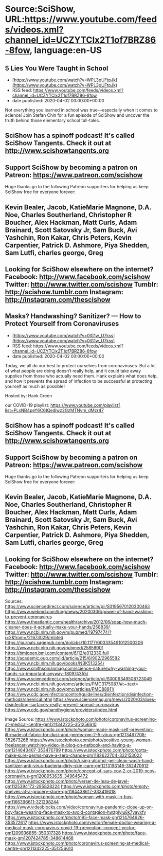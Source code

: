 # Source:SciShow, URL:https://www.youtube.com/feeds/videos.xml?channel_id=UCZYTClx2T1of7BRZ86-8fow, language:en-US

## 5 Lies You Were Taught in School
 - [https://www.youtube.com/watch?v=WPL3pUFtpJk](https://www.youtube.com/watch?v=WPL3pUFtpJk)
 - RSS feed: https://www.youtube.com/feeds/videos.xml?channel_id=UCZYTClx2T1of7BRZ86-8fow
 - date published: 2020-04-02 00:00:00+00:00

Not everything you learned in school was true—especially when it comes to science! Join Stefan Chin for a fun episode of SciShow and uncover the truth behind those elementary school tall-tales.  

SciShow has a spinoff podcast! It's called SciShow Tangents. Check it out at http://www.scishowtangents.org
----------
Support SciShow by becoming a patron on Patreon: https://www.patreon.com/scishow
----------
Huge thanks go to the following Patreon supporters for helping us keep SciShow free for everyone forever:

Kevin Bealer, Jacob, KatieMarie Magnone, D.A. Noe, Charles Southerland, Christopher R Boucher, Alex Hackman, Matt Curls, Adam Brainard, Scott Satovsky Jr, Sam Buck, Avi Yashchin, Ron Kakar, Chris Peters, Kevin Carpentier, Patrick D. Ashmore, Piya Shedden, Sam Lutfi, charles george, Greg
----------
Looking for SciShow elsewhere on the internet?
Facebook: http://www.facebook.com/scishow
Twitter: http://www.twitter.com/scishow
Tumblr: http://scishow.tumblr.com
Instagram: http://instagram.com/thescishow
----------

## Masks? Handwashing? Sanitizer? — How to Protect Yourself from Coronaviruses
 - [https://www.youtube.com/watch?v=0lG1w_U7kss](https://www.youtube.com/watch?v=0lG1w_U7kss)
 - RSS feed: https://www.youtube.com/feeds/videos.xml?channel_id=UCZYTClx2T1of7BRZ86-8fow
 - date published: 2020-04-02 00:00:00+00:00

Today, we all do our best to protect ourselves from coronaviruses. But a lot of what people are doing doesn’t really help, and it could take away supplies from those who actually need them. Hank explains what does help, and how it prevents the spread of infection to be successful at protecting yourself as much as possible! 

Hosted by: Hank Green

our COVID-19 playlist: https://www.youtube.com/playlist?list=PLsNB4peY6C6IQediwz2GzMTNvm_dMzr47

SciShow has a spinoff podcast! It's called SciShow Tangents. Check it out at http://www.scishowtangents.org
----------
Support SciShow by becoming a patron on Patreon: https://www.patreon.com/scishow
----------
Huge thanks go to the following Patreon supporters for helping us keep SciShow free for everyone forever:

Kevin Bealer, Jacob, KatieMarie Magnone, D.A. Noe, Charles Southerland, Christopher R Boucher, Alex Hackman, Matt Curls, Adam Brainard, Scott Satovsky Jr, Sam Buck, Avi Yashchin, Ron Kakar, Chris Peters, Kevin Carpentier, Patrick D. Ashmore, Piya Shedden, Sam Lutfi, charles george, Greg
----------
Looking for SciShow elsewhere on the internet?
Facebook: http://www.facebook.com/scishow
Twitter: http://www.twitter.com/scishow
Tumblr: http://scishow.tumblr.com
Instagram: http://instagram.com/thescishow
----------
Sources:
https://www.sciencedirect.com/science/article/pii/S0195670120300463
https://www.webmd.com/lung/news/20200306/power-of-hand-washing-to-prevent-coronavirus
https://www.theatlantic.com/health/archive/2012/06/soap-how-much-cleaner-does-it-actually-make-your-hands/258839/
https://www.ncbi.nlm.nih.gov/m/pubmed/19797474/?i=2&from=/21673029/related
https://journals.sagepub.com/doi/abs/10.1177/003335491012500206
https://www.ncbi.nlm.nih.gov/pubmed/25858901
https://bmjopen.bmj.com/content/6/12/e012330.full
https://academic.oup.com/jid/article/215/6/902/2965582
https://www.ncbi.nlm.nih.gov/books/NBK513254/
https://www.smithsonianmag.com/science-nature/why-washing-your-hands-so-important-anyway-180974355/
https://www.sciencedirect.com/science/article/pii/S0006349506723049
https://www.ncbi.nlm.nih.gov/pmc/articles/PMC3175087/#:~:text=
https://www.ncbi.nlm.nih.gov/pmc/articles/PMC88911/
https://www.cdc.gov/infectioncontrol/guidelines/disinfection/disinfection-methods/chemical.html
https://www.sciencemag.org/news/2020/03/does-disinfecting-surfaces-really-prevent-spread-coronavirus
https://www.cdc.gov/handhygiene/providers/index.html

Image Source: 
https://www.istockphoto.com/photo/coronavirus-screening-at-medical-centre-gm1211342225-351256610
https://www.istockphoto.com/photo/woman-made-mask-self-prevention-ill-made-of-fabric-for-dust-and-germs-pm-2-5-virus-gm1213467708-352673268
https://www.istockphoto.com/photo/positive-young-woman-freelancer-watching-video-in-blog-on-netbook-and-having-a-gm1214643407-353470789
https://www.istockphoto.com/photo/gotta-make-sure-germs-have-a-zero-chance-gm1182622704-332153022
https://www.istockphoto.com/photo/using-alcohol-gel-clean-wash-hand-sanitizer-anti-virus-bacteria-dirty-skin-care-gm1213193146-352470912
https://www.istockphoto.com/photo/concept-of-sars-cov-2-or-2019-ncov-coronavirus-gm1208953635-349645472
https://www.istockphoto.com/photo/verser-de-leau-de-javel-gm1125394172-295828224
https://www.istockphoto.com/photo/empty-shelves-at-a-grocery-store-gm1184438617-333419018
https://www.istockphoto.com/photo/woman-with-mask-in-bus-gm1166396611-321298244
https://www.videoblocks.com/video/coronavirus-pandemic-close-up-on-boy-face-wearing-face-mask-to-avoid-contagion-hwzplylu8k7yayxfv
https://www.istockphoto.com/photo/n95-face-mask-gm1214764626-353572617
https://www.istockphoto.com/vector/female-doctor-wearing-a-medical-mask-coronavirus-covid-19-prevention-concept-vector-gm1209936855-350317328
https://www.istockphoto.com/photo/face-mask-gm1207424785-348614468
https://www.istockphoto.com/photo/coronavirus-screening-at-medical-centre-gm1211342225-351256610

